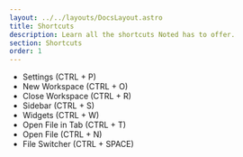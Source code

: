 ```yaml
---
layout: ../../layouts/DocsLayout.astro
title: Shortcuts
description: Learn all the shortcuts Noted has to offer.
section: Shortcuts
order: 1
---
```


- Settings (CTRL + P)
- New Workspace (CTRL + O)
- Close Workspace (CTRL + R)
- Sidebar (CTRL + S)
- Widgets (CTRL + W)
- Open File in Tab (CTRL + T)
- Open File (CTRL + N)
- File Switcher (CTRL + SPACE)
